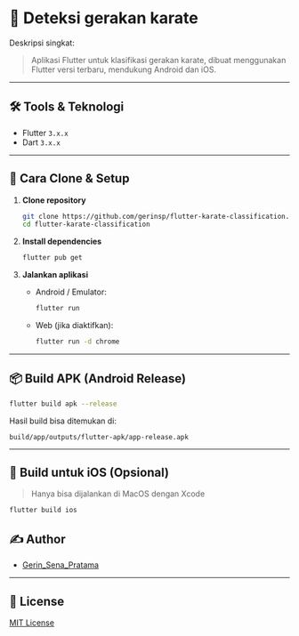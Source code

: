 # 📱 Deteksi gerakan karate 

Deskripsi singkat:

> Aplikasi Flutter untuk klasifikasi gerakan karate, dibuat menggunakan Flutter versi terbaru, mendukung Android dan iOS.

---

## 🛠️ Tools & Teknologi
- Flutter `3.x.x`
- Dart `3.x.x`

---

## 🔧 Cara Clone & Setup

1. **Clone repository**
   ```bash
   git clone https://github.com/gerinsp/flutter-karate-classification.git
   cd flutter-karate-classification
   ```

2. **Install dependencies**
   ```bash
   flutter pub get
   ```

3. **Jalankan aplikasi**
    - Android / Emulator:
      ```bash
      flutter run
      ```
    - Web (jika diaktifkan):
      ```bash
      flutter run -d chrome
      ```

---

## 📦 Build APK (Android Release)
```bash
flutter build apk --release
```
Hasil build bisa ditemukan di:
```
build/app/outputs/flutter-apk/app-release.apk
```

---

## 📱 Build untuk iOS (Opsional)
> Hanya bisa dijalankan di MacOS dengan Xcode

```bash
flutter build ios
```

## ✍️ Author
- [Gerin_Sena_Pratama](https://github.com/username)

---

## 📃 License
[MIT License](LICENSE)
